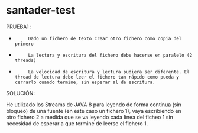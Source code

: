 # santader-test

PRUEBA1 :


-          Dado un fichero de texto crear otro fichero como copia del primero

-          La lectura y escritura del fichero debe hacerse en paralelo (2 threads)

-          La velocidad de escritura y lectura pudiera ser diferente. El thread de lectura debe leer el fichero tan rápido como pueda y cerrarlo cuando termine, sin esperar al de escritura.

SOLUCIÓN:

He utilizado los Streams de JAVA 8 para leyendo de forma continua (sin bloqueo) de una fuente (en este caso un fichero 1), vaya escribiendo en otro fichero 2 a medida que se va leyendo cada línea del ficheo 1 sin necesidad de esperar a que termine de leerse el fichero 1.
